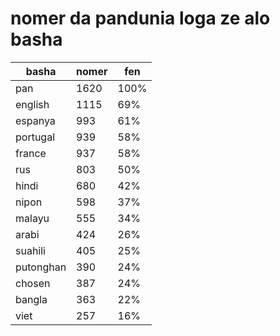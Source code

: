 # nomer da pandunia loga ze alo basha

| basha | nomer | fen |
|-------|-------|-----|
| pan | 1620 | 100% |
| english | 1115 | 69% |
| espanya | 993 | 61% |
| portugal | 939 | 58% |
| france | 937 | 58% |
| rus | 803 | 50% |
| hindi | 680 | 42% |
| nipon | 598 | 37% |
| malayu | 555 | 34% |
| arabi | 424 | 26% |
| suahili | 405 | 25% |
| putonghan | 390 | 24% |
| chosen | 387 | 24% |
| bangla | 363 | 22% |
| viet | 257 | 16% |
